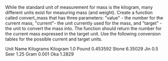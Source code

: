 While the standard unit of measurement for mass is the kilogram, many different units exist for measuring mass (and weight). Create a function called convert_mass that has three parameters: "value" - the number for the current mass, "current"- the unit currently used for the mass, and "target" -  the unit to convert the mass into. The function should return the number for the current mass expressed in the target unit. Use the following conversion tables for the possible current and target units.

Unit Name	Kilograms
Kilogram	1.0
Pound	0.453592
Stone	6.35029
Jin	0.5
Seer	1.25
Gram	0.001
Oka	1.2829
